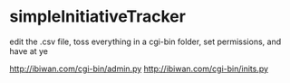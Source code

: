 simpleInitiativeTracker
=======================

edit the .csv file, toss everything in a cgi-bin folder, set permissions, and have at ye

http://ibiwan.com/cgi-bin/admin.py
http://ibiwan.com/cgi-bin/inits.py
